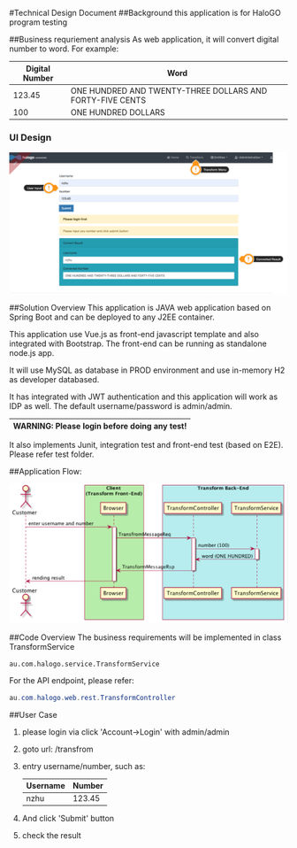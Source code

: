 #Technical Design Document
##Background
this application is for HaloGO program testing

##Business requriement analysis
As web application, it will convert digital number to word. For example:

| Digital Number | Word                                                      |
| -------------- | --------------------------------------------------------- |
| 123.45         | ONE HUNDRED AND TWENTY-THREE DOLLARS AND FORTY-FIVE CENTS |
| 100            | ONE HUNDRED DOLLARS                                       |

### UI Design

![Image of UI Design](doc/halogo.ui.png)

##Solution Overview
This application is JAVA web application based on Spring Boot and can be deployed to any J2EE container.

This application use Vue.js as front-end javascript template and also integrated with Bootstrap. The front-end can be running as standalone node.js app.

It will use MySQL as database in PROD environment and use in-memory H2 as developer databased.

It has integrated with JWT authentication and this application will work as IDP as well. The default username/password is admin/admin.

| WARNING: Please login before doing any test! |
| -------------------------------------------- |


It also implements Junit, integration test and front-end test (based on E2E). Please refer test folder.

##Application Flow:

![Image of application Design](doc/design1.png)

##Code Overview
The business requirements will be implemented in class TransformService

```
au.com.halogo.service.TransformService
```

For the API endpoint, please refer:

```java
au.com.halogo.web.rest.TransformController
```

##User Case

1. please login via click 'Account->Login' with admin/admin
2. goto url: /transfrom
3. entry username/number, such as:

   | Username | Number |
   | -------- | ------ |
   | nzhu     | 123.45 |

4. And click 'Submit' button
5. check the result
